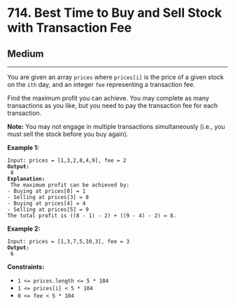 # 714. Best Time to Buy and Sell Stock with Transaction Fee

## Medium

***

You are given an array `prices` where `prices[i]` is the price of a given stock on the `ith` day, and an integer `fee` representing a transaction fee.

Find the maximum profit you can achieve. You may complete as many transactions as you like, but you need to pay the transaction fee for each transaction.

**Note:** You may not engage in multiple transactions simultaneously (i.e., you must sell the stock before you buy again).

&#x20;

**Example 1:**

<pre><code>Input: prices = [1,3,2,8,4,9], fee = 2
<strong>Output:
</strong> 8
<strong>Explanation:
</strong> The maximum profit can be achieved by:
- Buying at prices[0] = 1
- Selling at prices[3] = 8
- Buying at prices[4] = 4
- Selling at prices[5] = 9
The total profit is ((8 - 1) - 2) + ((9 - 4) - 2) = 8.</code></pre>

**Example 2:**

<pre><code>Input: prices = [1,3,7,5,10,3], fee = 3
<strong>Output:
</strong> 6</code></pre>

&#x20;

**Constraints:**

* `1 <= prices.length <= 5 * 104`
* `1 <= prices[i] < 5 * 104`
* `0 <= fee < 5 * 104`
